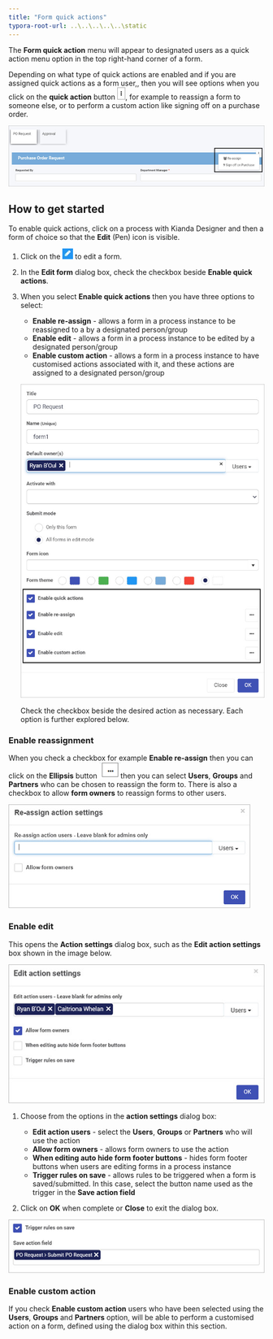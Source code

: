 ```yaml
---
title: "Form quick actions"
typora-root-url: ..\..\..\..\..\static
---
```


The **Form quick action** menu will appear to designated users as a quick action menu option in the top right-hand corner of a form.

Depending on what type of quick actions are enabled and if you are assigned quick actions as a form user,, then you will see options when you click on the **quick action** button ![Quick action menu](/images/quick-action-button.jpg), for example to reassign a form to someone else, or to perform a custom action like signing off on a purchase order.

 ![Quick action menu](/images/quick-action-view.jpg)



## How to get started

To enable quick actions, click on a process with Kianda Designer and then a form of choice so that the **Edit** (Pen) icon is visible.

1. Click on the  ![Edit pen icon](/images/penicon.png) to edit a form.

2. In the **Edit form** dialog box, check the checkbox beside **Enable quick actions**. 

3. When you select **Enable quick actions** then you have three options to select:

    - **Enable re-assign** - allows a form in a process instance to be reassigned to a by a designated person/group
    - **Enable edit** - allows a form in a process instance to be edited by a designated person/group
    - **Enable custom action** - allows a form in a process instance to have customised actions associated with it, and these actions are assigned to a designated person/group

    ![Quick action menu](/images/setting-quick-actions.jpg)

    Check the checkbox beside the desired action as necessary. Each option is further explored below.


### Enable reassignment

When you check a checkbox for example **Enable re-assign** then you can click on the **Ellipsis** button ![Ellipsis button](/images/ellipsis-frame)then you can select **Users**, **Groups** and **Partners** who can be chosen to reassign the form to. There is also a checkbox to allow **form owners** to reassign forms to other users. 

![Re-assign action settings](/images/reassign-action-settings.jpg)

### Enable edit

This opens the **Action settings** dialog box, such as the **Edit action settings** box shown in the image below.

![Edit action settings](/images/edit-action-settings.jpg)



1. Choose from the options in the **action settings** dialog box:

   - **Edit action users** - select the **Users**, **Groups** or **Partners** who will use the action
   - **Allow form owners** - allows form owners to use the action
   - **When editing auto hide form footer buttons** - hides form footer buttons when users are editing forms in a process instance
   - **Trigger rules on save** - allows rules to be triggered when a form is saved/submitted. In this case, select the button name used as the trigger in the **Save action field** 

2. Click on **OK** when complete or **Close** to exit the dialog box. 

  ![Trigger rule quick action](/images/trigger-rule-quick-action.jpg)

### Enable custom action 

If you check **Enable custom action** users who have been selected using the **Users**, **Groups** and **Partners** option, will be able to perform a customised action on a form, defined using the dialog box within this section.

